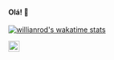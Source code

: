 #### Olá! 👋


[![willianrod's wakatime stats](https://github-readme-stats.vercel.app/api/wakatime?username=LarisseDepa)](https://github.com/LarisseDepa/github-readme-stats)





<a href="https://www.linkedin.com/in/larissedepa/">
  <img align="left" alt="Shreya's LinkedIn" width="22px" src="https://cdn.jsdelivr.net/npm/simple-icons@v3/icons/linkedin.svg" />
</a>





